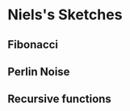 # Niels's Sketches

## Fibonacci
<!--![](Niels/imagefile.png)-->

## Perlin Noise

## Recursive functions
            
